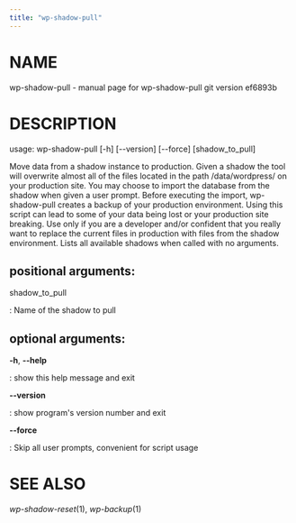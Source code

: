 ```yaml
---
title: "wp-shadow-pull"
---
```



NAME
====

wp-shadow-pull - manual page for wp-shadow-pull git version ef6893b

DESCRIPTION
===========

usage: wp-shadow-pull \[-h\] \[\--version\] \[\--force\]
\[shadow\_to\_pull\]

Move data from a shadow instance to production. Given a shadow the tool
will overwrite almost all of the files located in the path
/data/wordpress/ on your production site. You may choose to import the
database from the shadow when given a user prompt. Before executing the
import, wp-shadow-pull creates a backup of your production environment.
Using this script can lead to some of your data being lost or your
production site breaking. Use only if you are a developer and/or
confident that you really want to replace the current files in
production with files from the shadow environment. Lists all available
shadows when called with no arguments.

positional arguments:
---------------------

shadow\_to\_pull

:   Name of the shadow to pull

optional arguments:
-------------------

**-h**, **\--help**

:   show this help message and exit

**\--version**

:   show program\'s version number and exit

**\--force**

:   Skip all user prompts, convenient for script usage

SEE ALSO
========

*wp-shadow-reset*(1), *wp-backup*(1)
